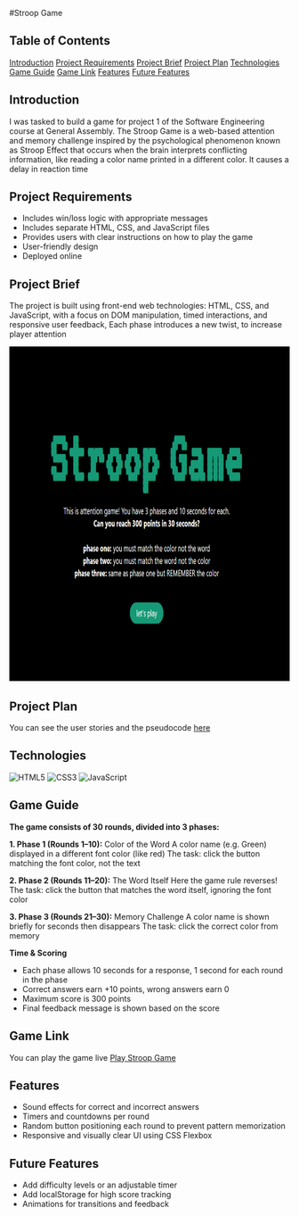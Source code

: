 #Stroop Game
## Table of Contents
[Introduction](#introduction)
[Project Requirements](#project-requirements)
[Project Brief](#project-brief)
[Project Plan](#project-plan)
[Technologies](#technologies)
[Game Guide](#game-guide)
[Game Link](#game-link)
[Features](#features)
[Future Features](#future-features)

## Introduction
I was tasked to build a game for project 1 of the Software Engineering course at General Assembly. The Stroop Game is a web-based attention and memory challenge inspired by the psychological phenomenon known as Stroop Effect that occurs when the brain interprets conflicting information, like reading a color name printed in a different color. It causes a delay in reaction time 

## Project Requirements
- Includes win/loss logic with appropriate messages
- Includes separate HTML, CSS, and JavaScript files
- Provides users with clear instructions on how to play the game
- User-friendly design
- Deployed online

## Project Brief
The project is built using front-end web technologies: HTML, CSS, and JavaScript, with a focus on DOM manipulation, timed interactions, and responsive user feedback, Each phase introduces a new twist, to increase player attention

<img width="600" height="600" src="assets/StroopGame.png" alt="Screenshot of the game ">

## Project Plan
You can see the user stories and the pseudocode [here](https://drive.google.com/file/d/16X51bXj6XP_3axjrCUGMFgVYtYEf1L6p/view?usp=drive_link)

## Technologies
![HTML5](https://img.shields.io/badge/HTML5-E34F26?style=for-the-badge&logo=html5&logoColor=white)
![CSS3](https://img.shields.io/badge/CSS3-1572B6?style=for-the-badge&logo=css3&logoColor=white)
![JavaScript](https://img.shields.io/badge/JavaScript-F7DF1E?style=for-the-badge&logo=javascript&logoColor=black)

## Game Guide
**The game consists of 30 rounds, divided into 3 phases:**

**1. Phase 1 (Rounds 1–10):** Color of the Word
A color name (e.g. Green) displayed in a different font color (like red)
The task: click the button matching the font color, not the text

**2. Phase 2 (Rounds 11–20):** The Word Itself
Here the game rule reverses! 
The task: click the button that matches the word itself, ignoring the font color

**3. Phase 3 (Rounds 21–30):** Memory Challenge
A color name is shown briefly for seconds then disappears
The task: click the correct color from memory

**Time & Scoring**
- Each phase allows 10 seconds for a response, 1 second for each round in the phase
- Correct answers earn +10 points, wrong answers earn 0
- Maximum score is 300 points
- Final feedback message is shown based on the score

## Game Link 
You can play the game live [Play Stroop Game](https://zahralmosawi.github.io/stroop-game/)

## Features
- Sound effects for correct and incorrect answers
- Timers and countdowns per round 
- Random button positioning each round to prevent pattern memorization
- Responsive and visually clear UI using CSS Flexbox

## Future Features
- Add difficulty levels or an adjustable timer
- Add localStorage for high score tracking
- Animations for transitions and feedback